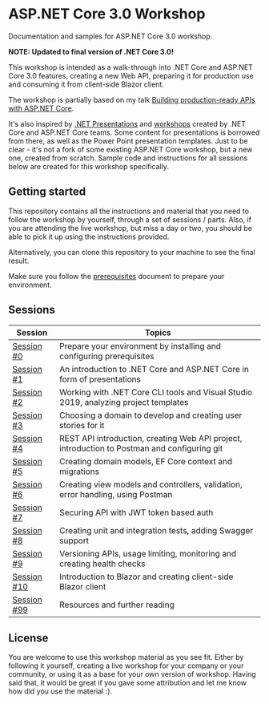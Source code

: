 ﻿# ASP.NET Core 3.0 Workshop

Documentation and samples for ASP.NET Core 3.0 workshop.

**NOTE: Updated to final version of .NET Core 3.0!**


This workshop is intended as a walk-through into .NET Core and ASP.NET Core 3.0 features, creating a new Web API, preparing it for production use and consuming it from client-side Blazor client.

The workshop is partially based on my talk [Building production-ready APIs with ASP.NET Core](https://github.com/miroslavpopovic/production-ready-apis-sample-3).

It's also inspired by [.NET Presentations](https://github.com/dotnet-presentations/home) and [workshops](https://github.com/dotnet-presentations/blazor-workshop) created by .NET Core and ASP.NET Core teams. Some content for presentations is borrowed from there, as well as the Power Point presentation templates. Just to be clear - it's not a fork of some existing ASP.NET Core workshop, but a new one, created from scratch. Sample code and instructions for all sessions below are created for this workshop specifically.

## Getting started

This repository contains all the instructions and material that you need to follow the workshop by yourself, through a set of sessions / parts. Also, if you are attending the live workshop, but miss a day or two, you should be able to pick it up using the instructions provided.

Alternatively, you can clone this repository to your machine to see the final result.

Make sure you follow the [prerequisites](docs/00-prerequisites.md) document to prepare your environment.

## Sessions

| Session | Topics |
| ----- | ---- |
| [Session #0](/docs/00-prerequisites.md) | Prepare your environment by installing and configuring prerequisites |
| [Session #1](/docs/01-introduction.md) | An introduction to .NET Core and ASP.NET Core in form of presentations |
| [Session #2](/docs/02-tools-and-templates.md) | Working with .NET Core CLI tools and Visual Studio 2019, analyzing project templates  |
| [Session #3](/docs/03-choosing-a-domain.md) | Choosing a domain to develop and creating user stories for it |
| [Session #4](/docs/04-project-initialization.md) | REST API introduction, creating Web API project, introduction to Postman and configuring git |
| [Session #5](/docs/05-domain-models-and-database.md) | Creating domain models, EF Core context and migrations |
| [Session #6](/docs/06-controllers-and-actions.md) | Creating view models and controllers, validation, error handling, using Postman |
| [Session #7](/docs/07-securing-api.md) | Securing API with JWT token based auth |
| [Session #8](/docs/08-testing-and-documentation.md) | Creating unit and integration tests, adding Swagger support |
| [Session #9](/docs/09-versioning-limiting-monitoring.md) | Versioning APIs, usage limiting, monitoring and creating health checks |
| [Session #10](/docs/10-blazor-client.md) | Introduction to Blazor and creating client-side Blazor client |
| [Session #99](/docs/99-resources.md) | Resources and further reading |

## License

You are welcome to use this workshop material as you see fit. Either by following it yourself, creating a live workshop for your company or your community, or using it as a base for your own version of workshop. Having said that, it would be great if you gave some attribution and let me know how did you use the material :).
